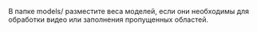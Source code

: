 В папке models/ разместите веса моделей, если они необходимы для обработки видео или заполнения пропущенных областей.